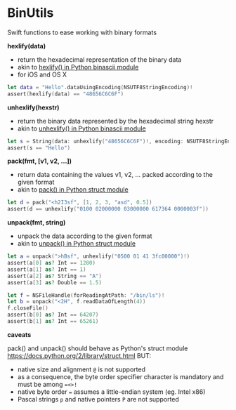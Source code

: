 # BinUtils
Swift functions to ease working with binary formats

**hexlify(data)**

- return the hexadecimal representation of the binary data
- akin to [hexlify() in Python binascii module](https://docs.python.org/2/library/binascii.html#binascii.hexlify)
- for iOS and OS X

```swift
let data = "Hello".dataUsingEncoding(NSUTF8StringEncoding)!
assert(hexlify(data) == "48656C6C6F")
```

**unhexlify(hexstr)**

- return the binary data represented by the hexadecimal string hexstr
- akin to [unhexlify() in Python binascii module](https://docs.python.org/2/library/binascii.html#binascii.unhexlify)

```swift
let s = String(data: unhexlify("48656C6C6F")!, encoding: NSUTF8StringEncoding)
assert(s == "Hello")
```

**pack(fmt, [v1, v2, ...])**

- return data containing the values v1, v2, ... packed according to the given format
- akin to [pack() in Python struct module](https://docs.python.org/2/library/struct.html#struct.pack)

```swift
let d = pack("<h2I3sf", [1, 2, 3, "asd", 0.5])
assert(d == unhexlify("0100 02000000 03000000 617364 0000003f"))
```

**unpack(fmt, string)**

- unpack the data according to the given format
- akin to [unpack() in Python struct module](https://docs.python.org/2/library/struct.html#struct.unpack)

```swift
let a = unpack(">hBsf", unhexlify("0500 01 41 3fc00000")!)
assert(a[0] as? Int == 1280)
assert(a[1] as? Int == 1)
assert(a[2] as? String == "A")
assert(a[3] as? Double == 1.5)
```

```swift
let f = NSFileHandle(forReadingAtPath: "/bin/ls")!
let b = unpack("<2H", f.readDataOfLength(4))
f.closeFile()
assert(b[0] as? Int == 64207)
assert(b[1] as? Int == 65261)
```
**caveats**

pack() and unpack() should behave as Python's struct module https://docs.python.org/2/library/struct.html BUT:

- native size and alignment `@` is not supported
- as a consequence, the byte order specifier character is mandatory and must be among `=<>!`
- native byte order `=` assumes a little-endian system (eg. Intel x86)
- Pascal strings `p` and native pointers `P` are not supported
